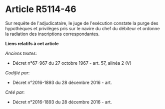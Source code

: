 # Article R5114-46

Sur requête de l'adjudicataire, le juge de l'exécution constate la purge des hypothèques et privilèges pris sur le navire du
chef du débiteur et ordonne la radiation des inscriptions correspondantes.

**Liens relatifs à cet article**

_Anciens textes_:

  - Décret n°67-967 du 27 octobre 1967 - art. 57, alinéa 2 (V)

_Codifié par_:

  - Décret n°2016-1893 du 28 décembre 2016 - art.

_Créé par_:

  - Décret n°2016-1893 du 28 décembre 2016 - art.
